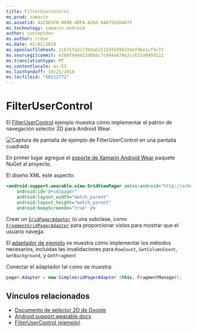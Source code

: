 ```yaml
---
title: FilterUserControl
ms.prod: xamarin
ms.assetid: A1CDD5F0-049B-4DFA-A268-8A875D26A675
ms.technology: xamarin-android
author: conceptdev
ms.author: crdun
ms.date: 02/02/2018
ms.openlocfilehash: 1cb71fa2c73b9ab151555559b22def4be1cf5c73
ms.sourcegitcommit: e268fd44422d0bbc7c944a678e2cc633a0493122
ms.translationtype: MT
ms.contentlocale: es-ES
ms.lasthandoff: 10/25/2018
ms.locfileid: "50112772"
---
```

# <a name="gridviewpager"></a>FilterUserControl

El [FilterUserControl](https://developer.xamarin.com/samples/GridViewPager/) ejemplo muestra cómo implementar el patrón de navegación selector 2D para Android Wear.

![Captura de pantalla de ejemplo de FilterUserControl en una pantalla cuadrada](gridviewpager-images/gridviewpager.png)

En primer lugar agregue el [soporte de Xamarin Android Wear](http://www.nuget.org/packages/Xamarin.Android.Wear/) paquete NuGet al proyecto.

El diseño XML este aspecto:

```xml
<android.support.wearable.view.GridViewPager xmlns:android="http://schemas.android.com/apk/res/android"
    android:id="@+id/pager"
    android:layout_width="match_parent"
    android:layout_height="match_parent"
    android:keepScreenOn="true" />
```

Crear un [`GridPagerAdapter`](http://developer.android.com/reference/android/support/wearable/view/GridPagerAdapter.html)
(o una subclase, como [`FragmentGridPagerAdapter`](http://developer.android.com/reference/android/support/wearable/view/FragmentGridPagerAdapter.html)
para proporcionar vistas para mostrar que el usuario navega.

El [adaptador de ejemplo](https://github.com/xamarin/monodroid-samples/blob/master/wear/GridViewPager/GridViewPager/SimpleGridPagerAdapter.cs) se muestra cómo implementar los métodos necesarios, incluidas las invalidaciones para `RowCount`, `GetColumnCount`, `GetBackground`, y `GetFragment`

Conectar el adaptador tal como se muestra:

```csharp
pager.Adapter = new SimpleGridPagerAdapter (this, FragmentManager);
```



## <a name="related-links"></a>Vínculos relacionados

- [Documento de selector 2D de Google](https://developer.android.com/training/wearables/ui/2d-picker.html)
- [Android.support.wearable docs](https://developer.android.com/reference/android/support/wearable/view/package-summary.html)
- [FilterUserControl (ejemplo)](https://developer.xamarin.com/samples/GridViewPager/)
